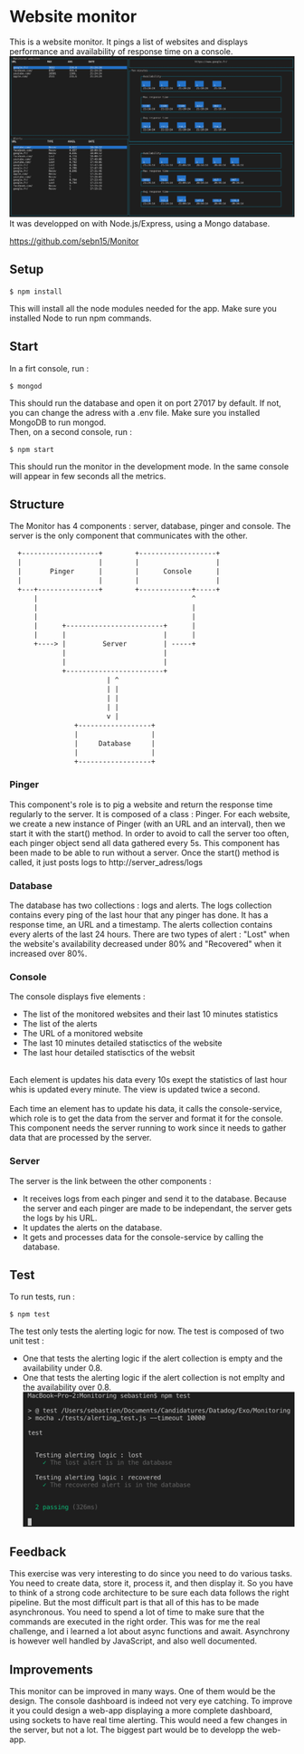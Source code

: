 # Website monitor

This is a website monitor. It pings a list of websites and displays performance and availability of response time on a console.<br/>
![dashboard](doc/dashboard.png?raw=true "Dashboard view") <br/>
It was developped on with Node.js/Express, using a Mongo database.

https://github.com/sebn15/Monitor

## Setup
```
$ npm install
```
This will install all the node modules needed for the app. Make sure you installed Node to run npm commands.

## Start 

In a firt console, run :

```
$ mongod
```
This should run the database and open it on port 27017 by default. If not, you can change the adress with a .env file. Make sure you installed MongoDB to run mongod.<br/>
Then, on a second console, run :
```
$ npm start
```
This should run the monitor in the development mode. In the same console will appear in few seconds all the metrics.

## Structure

The Monitor has 4 components : server, database, pinger and console. The server is the only component that communicates with the other.

      +-------------------+        +-------------------+
      |                   |        |                   |
      |       Pinger      |        |      Console      |
      |                   |        |                   |
      +---+---------------+        +-------------+-----+
          |                                      ^
          |                                      |             
          |                                      |
          |      +------------------------+      |
          |      |                        |      |
          +----> |         Server         | -----+
                 |                        |
                 |                        |
                 +------------------------+
                            | ^
                            | |
                            | |
                            | |
                            v |
                    +------------------+
                    |                  |
                    |     Database     |
                    |                  |
                    +------------------+ 

### Pinger

This component's role is to pig a website and return the response time regularly to the server. It is composed of a class : Pinger. For each website, we create a new instance of Pinger (with an URL and an interval), then we start it with the start() method. In order to avoid to call the server too often, each pinger object send all data gathered every 5s. This component has been made to be able to run without a server. Once the start() method is called, it just posts logs to http://server_adress/logs

### Database

The database has two collections : logs and alerts. The logs collection contains every ping of the last hour that any pinger has done. It has a response time, an URL and a timestamp. The alerts collection contains every alerts of the last 24 hours. There are two types of alert : "Lost" when the website's availability decreased under 80% and "Recovered" when it increased over 80%.

### Console

The console displays five elements : <br/>
 - The list of the monitored websites and their last 10 minutes statistics<br/>
 - The list of the alerts<br/>
 - The URL of a monitored website<br/>
 - The last 10 minutes detailed statisctics of the website<br/>
 - The last hour detailed statisctics of the websit<br/><br/>

Each element is updates his data every 10s exept the statistics of last hour whis is updated every minute. The view is updated twice a second.<br/><br/>
Each time an element has to update his data, it calls the console-service, which role is to get the data from the server and format it for the console. This component needs the server running to work since it needs to gather data that are processed by the server.

### Server

The server is the link between the other components : <br/>
 - It receives logs from each pinger and send it to the database. Because the server and each pinger are made to be independant, the server gets the logs by his URL.
 - It updates the alerts on the database.
 - It gets and processes data for the console-service by calling the database.

## Test

To run tests, run :
```
$ npm test
```
The test only tests the alerting logic for now. The test is composed of two unit test : <br/>
 - One that tests the alerting logic if the alert collection is empty and the availability under 0.8.
 - One that tests the alerting logic if the alert collection is not emplty and the availability over 0.8. <br/>
 ![test](doc/test.png?raw=true "Test result") 

## Feedback

This exercise was very interesting to do since you need to do various tasks. You need to create data, store it, process it, and then display it. So you have to think of a strong code architecture to be sure each data follows the right pipeline. But the most difficult part is that all of this has to be made asynchronous. You need to spend a lot of time to make sure that the commands are executed in the right order. This was for me the real challenge, and i learned a lot about async functions and await. Asynchrony is however well handled by JavaScript, and also well documented.

## Improvements

This monitor can be improved in many ways. One of them would be the design. The console dashboard is indeed not very eye catching. To improve it you could design a web-app displaying a more complete dashboard, using sockets to have real time alerting. This would need a few changes in the server, but not a lot. The biggest part would be to developp the web-app.